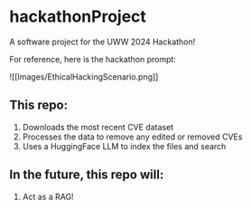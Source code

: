 # hackathonProject

A software project for the UWW 2024 Hackathon!

For reference, here is the hackathon prompt:

![[Images/EthicalHackingScenario.png]]

## This repo:

1. Downloads the most recent CVE dataset
2. Processes the data to remove any edited or removed CVEs
3. Uses a HuggingFace LLM to index the files and search

## In the future, this repo will:

1. Act as a RAG!
